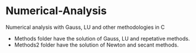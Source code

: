 # Numerical-Analysis
Numerical analysis with Gauss, LU and other methodologies in C
 - Methods folder have the solution of Gauss, LU and repetative methods.
 - Methods2 folder have the solution of Newton and secant methods.
